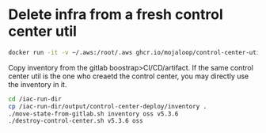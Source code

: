 # Delete infra from a fresh control center util
```bash
docker run -it -v ~/.aws:/root/.aws ghcr.io/mojaloop/control-center-util:5.0.1 /bin/bash
```

Copy inventory from the gitlab boostrap>CI/CD/artifact. If the same control center util is the one who creaetd the control center, you may directly use the inventory in it.

```bash
cd /iac-run-dir
cp /iac-run-dir/output/control-center-deploy/inventory .
./move-state-from-gitlab.sh inventory oss v5.3.6
./destroy-control-center.sh v5.3.6 oss
```

